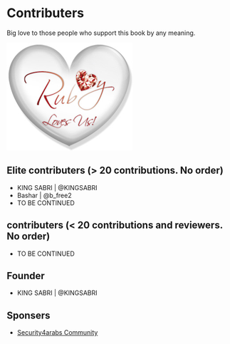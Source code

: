 # Contributers

Big love to those people who support this book by any meaning.

![](../images/other/Ruby_Loves_Us.jpg)

## Elite contributers (> 20 contributions. No order)
* KING SABRI | @KINGSABRI
* Bashar | @b_free2
* TO BE CONTINUED

## contributers (< 20 contributions and reviewers. No order)
* TO BE CONTINUED

## Founder
* KING SABRI | @KINGSABRI


## Sponsers
* [Security4arabs Community](http://www.security4arabs.com/)
